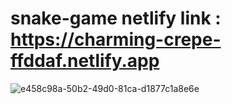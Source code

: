 # snake-game netlify link : https://charming-crepe-ffddaf.netlify.app
![e458c98a-50b2-49d0-81ca-d1877c1a8e6e](https://user-images.githubusercontent.com/111347556/227530731-1f1afebc-eed8-478a-80d7-b5d9ddbe9950.jpg)
